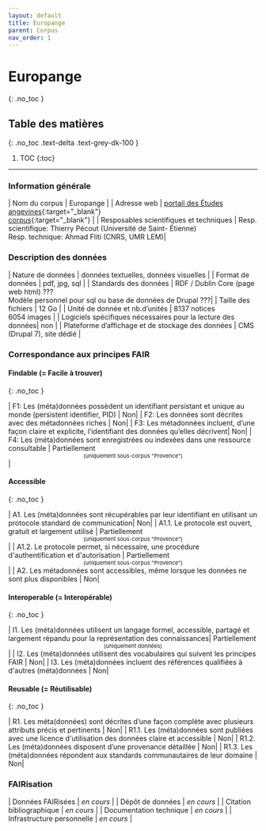 ```yaml
---
layout: default
title: Europange
parent: Corpus
nav_order: 1
---
```


# Europange
{: .no_toc }

## Table des matières
{: .no_toc .text-delta .text-grey-dk-100 }

1. TOC
{:toc}

---

### Information générale

| <span class="corpus-table-header-left">Nom du corpus</span>                           | Europange           |
| <span class="corpus-table-header-left">Adresse web</span>                             | [portail des Études angevines](https://angevine-europe.huma-num.fr/ea/fr){:target="_blank"}<br/>[corpus](https://angevine-europe.huma-num.fr/ea/fr/pr%C3%A9sentation-du-corpus){:target="_blank"} |
| <span class="corpus-table-header-left">Resposables scientifiques et techniques</span> |  Resp. scientifique: Thierry Pécout (Université de Saint- Étienne)<br/>Resp. technique: Ahmad Fliti (CNRS, UMR LEM)|

### Description des données

| <span class="corpus-table-header-left">Nature de données</span>                                            | données textuelles, données visuelles           |
| <span class="corpus-table-header-left">Format de données</span>                                            | pdf, jpg, sql           |
| <span class="corpus-table-header-left">Standards des données</span>                                        | RDF / Dublin Core (page web html) ???<br/>Modèle personnel pour sql ou base de données de Drupal ???|
| <span class="corpus-table-header-left">Taille des fichiers</span>                                          | 12 Go           |
| <span class="corpus-table-header-left">Unité de donnée et nb.d’unités</span>                               | 8137 notices<br/>6054 images           |
| <span class="corpus-table-header-left">Logiciels spécifiques nécessaires pour la lecture des données</span>| non           |
| <span class="corpus-table-header-left">Plateforme d’affichage et de stockage des données</span>            | CMS (Drupal 7), site dédié           |

### Correspondance aux principes FAIR

#### Findable (= Facile à trouver)
{: .no_toc }

| F1: Les (méta)données possèdent un identifiant persistant et unique au monde (persistent identifier, PID)	 | <span class="overview-table-no">Non</span>|
| F2: Les données sont décrites avec des métadonnées riches													 | <span class="overview-table-no">Non</span>|
| F3: Les métadonnées incluent, d’une façon claire et explicite, l’identifiant des données qu’elles décrivent| <span class="overview-table-no">Non</span>|
| F4: Les (méta)données sont enregistrées ou indexées dans une ressource consultable						  | <span class="overview-table-partially">Partiellement</span> <span style="font-size: 11px; text-align: center; display: block;">(uniquement sous-corpus "Provence")</span> |

#### Accessible
{: .no_toc }

| A1. Les (méta)données sont récupérables par leur identifiant en utilisant un protocole standard de communication| <span class="overview-table-no">Non</span>|
| A1.1. Le protocole est ouvert, gratuit et largement utilisé													   | <span class="overview-table-partially">Partiellement</span> <span style="font-size: 11px; text-align: center; display: block;">(uniquement sous-corpus "Provence")</span> |
| A1.2. Le protocole permet, si nécessaire, une procédure d'authentification et d'autorisation					   | <span class="overview-table-partially">Partiellement</span> <span style="font-size: 11px; text-align: center; display: block;">(uniquement sous-corpus "Provence")</span> |
| A2. Les métadonnées sont accessibles, même lorsque les données ne sont plus disponibles						  | <span class="overview-table-no">Non</span>|

#### Interoperable (= Interopérable)
{: .no_toc }

| I1. Les (méta)données utilisent un langage formel, accessible, partagé et largement répandu pour la représentation des connaissances| <span class="overview-table-partially">Partiellement</span> <span style="font-size: 11px; text-align: center; display: block;">(uniquement données)</span> |
| I2. Les (méta)données utilisent des vocabulaires qui suivent les principes FAIR 													  | <span class="overview-table-no">Non</span>|
| I3. Les (méta)données incluent des références qualifiées à d'autres (méta)données 												  | <span class="overview-table-no">Non</span>|

#### Reusable (= Réutilisable)
{: .no_toc }

| R1. Les méta(données) sont décrites d’une façon complète avec plusieurs attributs précis et pertinents	| <span class="overview-table-no">Non</span>|
| R1.1. Les (méta)données sont publiées avec une licence d'utilisation des données claire et accessible 	| <span class="overview-table-no">Non</span>|
| R1.2. Les (méta)données disposent d’une provenance détaillée												| <span class="overview-table-no">Non</span>|
| R1.3. Les (méta)données répondent aux standards communautaires de leur domaine							| <span class="overview-table-no">Non</span>|

### FAIRisation

| <span class="corpus-table-header-left">Données FAIRisées</span>         	 | _en cours_ |
| <span class="corpus-table-header-left">Dépôt de données</span>          	 | _en cours_ |
| <span class="corpus-table-header-left">Citation bibliographique</span>  	 | _en cours_ |
| <span class="corpus-table-header-left">Documentation technique</span>   	 | _en cours_ |
| <span class="corpus-table-header-left">Infrastructure personnelle</span>   | _en cours_ |
